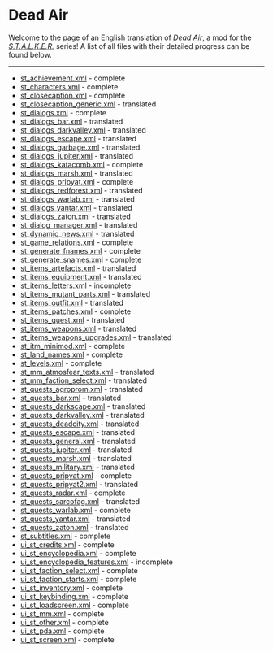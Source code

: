 # Dead Air
Welcome to the page of an English translation of *[Dead Air](https://www.moddb.com/mods/dead-air)*, a mod for the *[S.T.A.L.K.E.R.](https://en.wikipedia.org/wiki/S.T.A.L.K.E.R.)* series!
A list of all files with their detailed progress can be found below.

---

- [st_achievement.xml](gamedata/configs/text/eng/st_achievement.xml)
        - complete
- [st_characters.xml](gamedata/configs/text/eng/st_characters.xml)
        - complete
- [st_closecaption.xml](gamedata/configs/text/eng/st_closecaption.xml)
        - complete
- [st_closecaption_generic.xml](gamedata/configs/text/eng/st_closecaption_generic.xml)
        - translated
- [st_dialogs.xml](gamedata/configs/text/eng/st_dialogs.xml)
        - complete
- [st_dialogs_bar.xml](gamedata/configs/text/eng/st_dialogs_bar.xml)
        - translated
- [st_dialogs_darkvalley.xml](gamedata/configs/text/eng/st_dialogs_darkvalley.xml)
        - translated
- [st_dialogs_escape.xml](gamedata/configs/text/eng/st_dialogs_escape.xml)
        - translated
- [st_dialogs_garbage.xml](gamedata/configs/text/eng/st_dialogs_garbage.xml)
        - translated
- [st_dialogs_jupiter.xml](gamedata/configs/text/eng/st_dialogs_jupiter.xml)
        - translated
- [st_dialogs_katacomb.xml](gamedata/configs/text/eng/st_dialogs_katacomb.xml)
        - complete
- [st_dialogs_marsh.xml](gamedata/configs/text/eng/st_dialogs_marsh.xml)
        - translated
- [st_dialogs_pripyat.xml](gamedata/configs/text/eng/st_dialogs_pripyat.xml)
        - complete
- [st_dialogs_redforest.xml](gamedata/configs/text/eng/st_dialogs_redforest.xml)
        - translated
- [st_dialogs_warlab.xml](gamedata/configs/text/eng/st_dialogs_warlab.xml)
        - translated
- [st_dialogs_yantar.xml](gamedata/configs/text/eng/st_dialogs_yantar.xml)
        - translated
- [st_dialogs_zaton.xml](gamedata/configs/text/eng/st_dialogs_zaton.xml)
        - translated
- [st_dialog_manager.xml](gamedata/configs/text/eng/st_dialog_manager.xml)
        - translated
- [st_dynamic_news.xml](gamedata/configs/text/eng/st_dynamic_news.xml)
        - translated
- [st_game_relations.xml](gamedata/configs/text/eng/st_game_relations.xml)
        - complete
- [st_generate_fnames.xml](gamedata/configs/text/eng/st_generate_fnames.xml)
        - complete
- [st_generate_snames.xml](gamedata/configs/text/eng/st_generate_snames.xml)
        - complete
- [st_items_artefacts.xml](gamedata/configs/text/eng/st_items_artefacts.xml)
        - translated
- [st_items_equipment.xml](gamedata/configs/text/eng/st_items_equipment.xml)
        - translated
- [st_items_letters.xml](gamedata/configs/text/eng/st_items_letters.xml)
        - incomplete
- [st_items_mutant_parts.xml](gamedata/configs/text/eng/st_items_mutant_parts.xml)
        - translated
- [st_items_outfit.xml](gamedata/configs/text/eng/st_items_outfit.xml)
        - translated
- [st_items_patches.xml](gamedata/configs/text/eng/st_items_patches.xml)
        - complete
- [st_items_quest.xml](gamedata/configs/text/eng/st_items_quest.xml)
        - translated
- [st_items_weapons.xml](gamedata/configs/text/eng/st_items_weapons.xml)
        - translated
- [st_items_weapons_upgrades.xml](gamedata/configs/text/eng/st_items_weapons_upgrades.xml)
        - translated
- [st_itm_minimod.xml](gamedata/configs/text/eng/st_itm_minimod.xml)
        - complete
- [st_land_names.xml](gamedata/configs/text/eng/st_land_names.xml)
        - complete
- [st_levels.xml](gamedata/configs/text/eng/st_levels.xml)
        - complete
- [st_mm_atmosfear_texts.xml](gamedata/configs/text/eng/st_mm_atmosfear_texts.xml)
        - translated
- [st_mm_faction_select.xml](gamedata/configs/text/eng/st_mm_faction_select.xml)
        - translated
- [st_quests_agroprom.xml](gamedata/configs/text/eng/st_quests_agroprom.xml)
        - translated
- [st_quests_bar.xml](gamedata/configs/text/eng/st_quests_bar.xml)
        - translated
- [st_quests_darkscape.xml](gamedata/configs/text/eng/st_quests_darkscape.xml)
        - translated
- [st_quests_darkvalley.xml](gamedata/configs/text/eng/st_quests_darkvalley.xml)
        - translated
- [st_quests_deadcity.xml](gamedata/configs/text/eng/st_quests_deadcity.xml)
        - translated
- [st_quests_escape.xml](gamedata/configs/text/eng/st_quests_escape.xml)
        - translated
- [st_quests_general.xml](gamedata/configs/text/eng/st_quests_general.xml)
        - translated
- [st_quests_jupiter.xml](gamedata/configs/text/eng/st_quests_jupiter.xml)
        - translated
- [st_quests_marsh.xml](gamedata/configs/text/eng/st_quests_marsh.xml)
        - translated
- [st_quests_military.xml](gamedata/configs/text/eng/st_quests_military.xml)
        - translated
- [st_quests_pripyat.xml](gamedata/configs/text/eng/st_quests_pripyat.xml)
        - complete
- [st_quests_pripyat2.xml](gamedata/configs/text/eng/st_quests_pripyat2.xml)
        - translated
- [st_quests_radar.xml](gamedata/configs/text/eng/st_quests_radar.xml)
        - complete
- [st_quests_sarcofag.xml](gamedata/configs/text/eng/st_quests_sarcofag.xml)
        - translated
- [st_quests_warlab.xml](gamedata/configs/text/eng/st_quests_warlab.xml)
        - complete
- [st_quests_yantar.xml](gamedata/configs/text/eng/st_quests_yantar.xml)
        - translated
- [st_quests_zaton.xml](gamedata/configs/text/eng/st_quests_zaton.xml)
        - translated
- [st_subtitles.xml](gamedata/configs/text/eng/st_subtitles.xml)
        - complete
- [ui_st_credits.xml](gamedata/configs/text/eng/ui_st_credits.xml)
        - complete
- [ui_st_encyclopedia.xml](gamedata/configs/text/eng/ui_st_encyclopedia.xml)
        - complete
- [ui_st_encyclopedia_features.xml](gamedata/configs/text/eng/ui_st_encyclopedia_features.xml)
        - incomplete
- [ui_st_faction_select.xml](gamedata/configs/text/eng/ui_st_faction_select.xml)
        - complete
- [ui_st_faction_starts.xml](gamedata/configs/text/eng/ui_st_faction_starts.xml)
        - complete
- [ui_st_inventory.xml](gamedata/configs/text/eng/ui_st_inventory.xml)
        - complete
- [ui_st_keybinding.xml](gamedata/configs/text/eng/ui_st_keybinding.xml)
        - complete
- [ui_st_loadscreen.xml](gamedata/configs/text/eng/ui_st_loadscreen.xml)
        - complete
- [ui_st_mm.xml](gamedata/configs/text/eng/ui_st_mm.xml)
        - complete
- [ui_st_other.xml](gamedata/configs/text/eng/ui_st_other.xml)
        - complete
- [ui_st_pda.xml](gamedata/configs/text/eng/ui_st_pda.xml)
        - complete
- [ui_st_screen.xml](gamedata/configs/text/eng/ui_st_screen.xml)
        - complete
